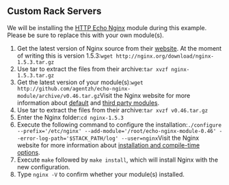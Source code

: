 <!-- usedin: [ _legacy_docker/Tutorials] - post: -->


## Custom Rack Servers

We will be installing the [HTTP Echo Nginx](http://wiki.nginx.org/HttpEchoModule) module during this example. Please be sure to replace this with your own module(s).

1.  Get the latest version of Nginx source from their [website](http://nginx.org/en/download.html). At the moment of writing this is version 1.5.3:`wget http://nginx.org/download/nginx-1.5.3.tar.gz`
2.  Use tar to extract the files from their archive:`tar xvzf nginx-1.5.3.tar.gz`
3.  Get the latest version of your module(s):`wget http://github.com/agentzh/echo-nginx-module/archive/v0.46.tar.gz`Visit the Nginx website for more information about [default](http://wiki.nginx.org/Modules) and [third party modules](http://wiki.nginx.org/3rdPartyModules).
4.  Use tar to extract the files from their archive:`tar xvzf v0.46.tar.gz`
5.  Enter the Nginx folder:`cd nginx-1.5.3`
6.  Execute the following command to configure the installation:`./configure --prefix='/etc/nginx' --add-module='/root/echo-nginx-module-0.46' --error-log-path='$STACK_PATH/log' --user=nginx`Visit the Nginx website for more information about [installation and compile-time options](http://wiki.nginx.org/InstallOptions).
7.  Execute `make` followed by `make install`, which will install Nginx with the new configuration.
8.  Type `nginx -V` to confirm whether your module(s) installed.
